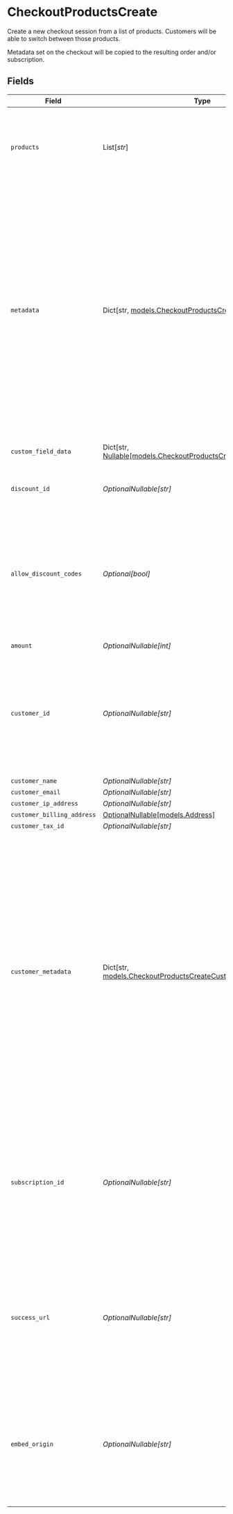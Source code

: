 # CheckoutProductsCreate

Create a new checkout session from a list of products.
Customers will be able to switch between those products.

Metadata set on the checkout will be copied
to the resulting order and/or subscription.


## Fields

| Field                                                                                                                                                                                                                                                                                                                                  | Type                                                                                                                                                                                                                                                                                                                                   | Required                                                                                                                                                                                                                                                                                                                               | Description                                                                                                                                                                                                                                                                                                                            |
| -------------------------------------------------------------------------------------------------------------------------------------------------------------------------------------------------------------------------------------------------------------------------------------------------------------------------------------- | -------------------------------------------------------------------------------------------------------------------------------------------------------------------------------------------------------------------------------------------------------------------------------------------------------------------------------------- | -------------------------------------------------------------------------------------------------------------------------------------------------------------------------------------------------------------------------------------------------------------------------------------------------------------------------------------- | -------------------------------------------------------------------------------------------------------------------------------------------------------------------------------------------------------------------------------------------------------------------------------------------------------------------------------------- |
| `products`                                                                                                                                                                                                                                                                                                                             | List[*str*]                                                                                                                                                                                                                                                                                                                            | :heavy_check_mark:                                                                                                                                                                                                                                                                                                                     | List of product IDs available to select at that checkout. The first one will be selected by default.                                                                                                                                                                                                                                   |
| `metadata`                                                                                                                                                                                                                                                                                                                             | Dict[str, [models.CheckoutProductsCreateMetadata](../models/checkoutproductscreatemetadata.md)]                                                                                                                                                                                                                                        | :heavy_minus_sign:                                                                                                                                                                                                                                                                                                                     | Key-value object allowing you to store additional information.<br/><br/>The key must be a string with a maximum length of **40 characters**.<br/>The value must be either:<br/><br/>* A string with a maximum length of **500 characters**<br/>* An integer<br/>* A boolean<br/><br/>You can store up to **50 key-value pairs**.       |
| `custom_field_data`                                                                                                                                                                                                                                                                                                                    | Dict[str, [Nullable[models.CheckoutProductsCreateCustomFieldData]](../models/checkoutproductscreatecustomfielddata.md)]                                                                                                                                                                                                                | :heavy_minus_sign:                                                                                                                                                                                                                                                                                                                     | Key-value object storing custom field values.                                                                                                                                                                                                                                                                                          |
| `discount_id`                                                                                                                                                                                                                                                                                                                          | *OptionalNullable[str]*                                                                                                                                                                                                                                                                                                                | :heavy_minus_sign:                                                                                                                                                                                                                                                                                                                     | ID of the discount to apply to the checkout.                                                                                                                                                                                                                                                                                           |
| `allow_discount_codes`                                                                                                                                                                                                                                                                                                                 | *Optional[bool]*                                                                                                                                                                                                                                                                                                                       | :heavy_minus_sign:                                                                                                                                                                                                                                                                                                                     | Whether to allow the customer to apply discount codes. If you apply a discount through `discount_id`, it'll still be applied, but the customer won't be able to change it.                                                                                                                                                             |
| `amount`                                                                                                                                                                                                                                                                                                                               | *OptionalNullable[int]*                                                                                                                                                                                                                                                                                                                | :heavy_minus_sign:                                                                                                                                                                                                                                                                                                                     | N/A                                                                                                                                                                                                                                                                                                                                    |
| `customer_id`                                                                                                                                                                                                                                                                                                                          | *OptionalNullable[str]*                                                                                                                                                                                                                                                                                                                | :heavy_minus_sign:                                                                                                                                                                                                                                                                                                                     | ID of an existing customer in the organization. The customer data will be pre-filled in the checkout form. The resulting order will be linked to this customer.                                                                                                                                                                        |
| `customer_name`                                                                                                                                                                                                                                                                                                                        | *OptionalNullable[str]*                                                                                                                                                                                                                                                                                                                | :heavy_minus_sign:                                                                                                                                                                                                                                                                                                                     | N/A                                                                                                                                                                                                                                                                                                                                    |
| `customer_email`                                                                                                                                                                                                                                                                                                                       | *OptionalNullable[str]*                                                                                                                                                                                                                                                                                                                | :heavy_minus_sign:                                                                                                                                                                                                                                                                                                                     | N/A                                                                                                                                                                                                                                                                                                                                    |
| `customer_ip_address`                                                                                                                                                                                                                                                                                                                  | *OptionalNullable[str]*                                                                                                                                                                                                                                                                                                                | :heavy_minus_sign:                                                                                                                                                                                                                                                                                                                     | N/A                                                                                                                                                                                                                                                                                                                                    |
| `customer_billing_address`                                                                                                                                                                                                                                                                                                             | [OptionalNullable[models.Address]](../models/address.md)                                                                                                                                                                                                                                                                               | :heavy_minus_sign:                                                                                                                                                                                                                                                                                                                     | N/A                                                                                                                                                                                                                                                                                                                                    |
| `customer_tax_id`                                                                                                                                                                                                                                                                                                                      | *OptionalNullable[str]*                                                                                                                                                                                                                                                                                                                | :heavy_minus_sign:                                                                                                                                                                                                                                                                                                                     | N/A                                                                                                                                                                                                                                                                                                                                    |
| `customer_metadata`                                                                                                                                                                                                                                                                                                                    | Dict[str, [models.CheckoutProductsCreateCustomerMetadata](../models/checkoutproductscreatecustomermetadata.md)]                                                                                                                                                                                                                        | :heavy_minus_sign:                                                                                                                                                                                                                                                                                                                     | Key-value object allowing you to store additional information that'll be copied to the created customer.<br/><br/>The key must be a string with a maximum length of **40 characters**.<br/>The value must be either:<br/><br/>* A string with a maximum length of **500 characters**<br/>* An integer<br/>* A boolean<br/><br/>You can store up to **50 key-value pairs**. |
| `subscription_id`                                                                                                                                                                                                                                                                                                                      | *OptionalNullable[str]*                                                                                                                                                                                                                                                                                                                | :heavy_minus_sign:                                                                                                                                                                                                                                                                                                                     | ID of a subscription to upgrade. It must be on a free pricing. If checkout is successful, metadata set on this checkout will be copied to the subscription, and existing keys will be overwritten.                                                                                                                                     |
| `success_url`                                                                                                                                                                                                                                                                                                                          | *OptionalNullable[str]*                                                                                                                                                                                                                                                                                                                | :heavy_minus_sign:                                                                                                                                                                                                                                                                                                                     | URL where the customer will be redirected after a successful payment.You can add the `checkout_id={CHECKOUT_ID}` query parameter to retrieve the checkout session id.                                                                                                                                                                  |
| `embed_origin`                                                                                                                                                                                                                                                                                                                         | *OptionalNullable[str]*                                                                                                                                                                                                                                                                                                                | :heavy_minus_sign:                                                                                                                                                                                                                                                                                                                     | If you plan to embed the checkout session, set this to the Origin of the embedding page. It'll allow the Polar iframe to communicate with the parent page.                                                                                                                                                                             |